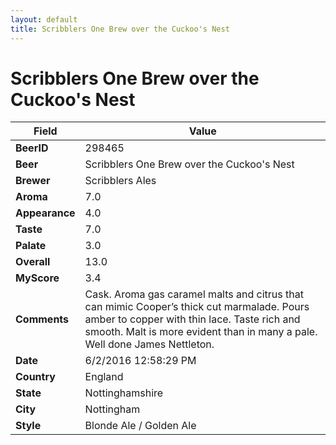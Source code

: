 ```yaml
---
layout: default
title: Scribblers One Brew over the Cuckoo's Nest 
---
```


# Scribblers One Brew over the Cuckoo's Nest 

| Field         | Value     |
|---------------|-----------|
| **BeerID** | 298465 |
| **Beer** | Scribblers One Brew over the Cuckoo's Nest  |
| **Brewer** | Scribblers Ales |
| **Aroma** | 7.0 |
| **Appearance** | 4.0 |
| **Taste** | 7.0 |
| **Palate** | 3.0 |
| **Overall** | 13.0 |
| **MyScore** | 3.4 |
| **Comments** | Cask. Aroma gas caramel malts and citrus that can mimic Cooper’s thick cut marmalade. Pours amber to copper with thin lace. Taste rich and smooth. Malt is more evident than in many a pale. Well done James Nettleton. |
| **Date** | 6/2/2016 12:58:29 PM |
| **Country** | England |
| **State** | Nottinghamshire |
| **City** | Nottingham |
| **Style** | Blonde Ale / Golden Ale |
